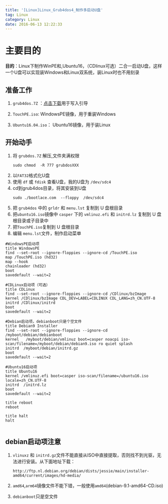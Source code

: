 ```yaml
---
title: '[Linux]Linux_Grub4dos4_制作多启动U盘'
tag: Linux
category: Linux
date: 2016-06-13 12:22:33
---
```



# 主要目的



**目的**：Linux下制作WinPE和,Ubuntu16，（CDlinux可选）二合一启动U盘，这样一个U盘可以实现装Windows和Linux双系统，装Linux时也不用刻录


## 准备工作

1. `grub4dos.7Z` ：[点击下载](http://grub4dos.chenall.net/downloads/grub4dos-0.4.6a-2017-06-25/)用于写入引导

2. `TouchPE.iso`:  WindowsPE镜像，用于重装Windows

3. `Ubuntu16.04.iso`： Ubuntu16镜像，用于装Linux

## 开始动手

1. 将 `grubdos.7Z` 解压,文件夹满权限
	```
	sudo chmod  -R 777 grubdosXXX
	```
2. 以`FAT32`格式化U盘
3. 使用 `df` 或 `fdisk` 查看U盘，我的U盘为 `/dev/sdc4`
4. cd到grub4dos目录，将其安装到U盘
	```
	sudo ./bootlace.com  --floppy  /dev/sdc4
	```
5. 把 `grub4dos` 中的 `grldr` 和 `menu.lst` 复制到 U 盘根目录
6. 把`ubuntu16.iso`镜像中 `casper` 下的 `vmlinuz.efi` 和 `initrd.lz` 复制到 U 盘根目录或子目录中
7. 把`TouchPE.iso`复制到 U 盘根目录
8. 编辑 `menu.lst`文件，制作启动菜单

  ```
  #WindowsPE启动项
  title WindowsPE
  find --set-root --ignore-floppies --ignore-cd /TouchPE.iso
  map /TouchPE.iso (hd32)
  map --hook
  chainloader (hd32)
  boot
  savedefault --wait=2
  
  #CDLinux启动项（可选）
  title CDLinux
  find --set-root --ignore-floppies --ignore-cd /CDlinux/bzImage
  kernel /CDlinux/bzImage CDL_DEV=LABEL=CDLINUX CDL_LANG=zh_CN.UTF-8
  initrd /CDlinux/initrd
  boot
  savedefault --wait=2
  
  #Debian启动项，debianboot只是个空文件
  title Debian9 Installer
  find --set-root --ignore-floppies --ignore-cd  /myboot/debian/debianboot
  kernel   /myboot/debian/vmlinuz boot=casper noacpi iso-scan/filename=/myboot/debian/debian9.iso ro quiet splash 
  initrd  /myboot/debian/initrd.gz
  boot
  savedefault --wait=2
  
  #Ubuntu16启动项
  title Ubuntu16
  kernel /vmlinuz.efi boot=casper iso-scan/filename=/ubuntu16.iso locale=zh_CN.UTF-8
  initrd  /initrd.lz
  boot
  savedefault --wait=2
  
  title reboot 
  reboot
  
  title halt 
  halt
	
  ```
## debian启动项注意

1. `vlinuxz` 和 `initrd.gz`文件不能直接从ISO中直接提取，否则找不到光驱，无法进行安装。从下面地址下载：

	```
	http://ftp.nl.debian.org/debian/dists/jessie/main/installer-amd64/current/images/hd-media/
	```

2. `amd64`,`arm64`镜像文件不能下错，一般使用`amd64`(debian-9.1-amd64-CD.iso)

3. `debianboot`只是空文件



















